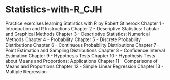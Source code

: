 # Statistics-with-R_CJH
Practice exercises learning Statistics with R by Robert Stinerock
Chapter 1 - Introduction and R Instructions
Chapter 2 - Descriptive Statistics: Tabular and Graphical Methods
Chapter 3 - Descriptive Statistics: Numerical Methods
Chapter 4 - Probability
Chapter 5 - Discrete Probability Distributions
Chapter 6 - Continuous Probability Distributions
Chapter 7 - Point Estimation and Sampling Distributions
Chapter 8 - Confidence Interval Estimation
Chapter 9 - Hypothesis Tests
Chapter 10 - Hypothesis Tests about Means and Proportions: Applications
Chapter 11 - Comparisons of Means and Proportions
Chapter 12 - Simple Linear Regression
Chapter 13 - Multiple Regression
